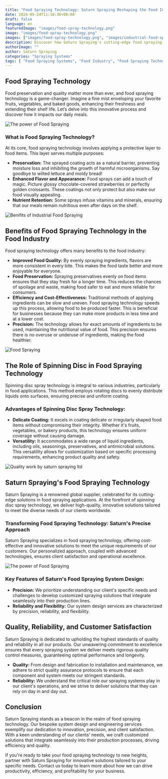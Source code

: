 ```yaml
---
title: "Food Spraying Technology: Saturn Spraying Reshaping the Food Industry"
date: 2024-05-24T11:10:36+08:00
draft: false
language: en
featuredImage: "images/food-spray-technology.png"
image: "images/food-spray-technology.png"
images: ["images/food-spray-technology.png", "images/industrial-food-sprayer.png", "images/food-spraying-process.png", "food-spray-technology-muffins.png"]
description: Discover how Saturn Spraying's cutting-edge food spraying technology enhances food preservation, quality, and shelf life. Learn about the benefits, spinning disc technology, and Saturn's commitment to precision and customer satisfaction in the food industry.
authorImage: ""
author: Saturn Spraying
categories: "Spraying Systems"
tags: [ "Food Spraying Systems", "Food Industry", "Food Spraying Technology", "Food Production Industry"]
---
```


## Food Spraying Technology

Food preservation and quality matter more than ever, and food spraying technology is a game-changer. Imagine a fine mist enveloping your favorite fruits, vegetables, and baked goods, enhancing their freshness and extending their shelf life. Let’s delve into this innovative process and discover how it impacts our daily meals.

![The power of Food Spraying](images/food-spray-technology.png)
### What is Food Spraying Technology?

At its core, food spraying technology involves applying a protective layer to food items. This layer serves multiple purposes:

- **Preservation:** The sprayed coating acts as a natural barrier, preventing moisture loss and inhibiting the growth of harmful microorganisms. Say goodbye to wilted lettuce and moldy bread!
- **Enhanced Flavor and Appearance:** Food sprays can add a touch of magic. Picture glossy chocolate-covered strawberries or perfectly golden croissants. These coatings not only protect but also make our food visually appealing.
- **Nutrient Retention:** Some sprays infuse vitamins and minerals, ensuring that our meals remain nutritious even after days on the shelf.

![Benifits of Industrial Food Spraying](images/industrial-food-sprayer.png)

## Benefits of Food Spraying Technology in the Food Industry

Food spraying technology offers many benefits to the food industry:

- **Improved Food Quality:** By evenly spraying ingredients, flavors are more consistent in every bite. This makes the food taste better and more enjoyable for everyone.
- **Food Preservation:** Spraying preservatives evenly on food items ensures that they stay fresh for a longer time. This reduces the chances of spoilage and waste, making food safer to eat and more reliable for consumers.
- **Efficiency and Cost-Effectiveness:** Traditional methods of applying ingredients can be slow and uneven. Food spraying technology speeds up this process, allowing food to be produced faster. This is beneficial for businesses because they can make more products in less time and at a lower cost.
- **Precision:** The technology allows for exact amounts of ingredients to be used, maintaining the nutritional value of food. This precision ensures there is no overuse or underuse of ingredients, making the food healthier.

![Food Spraying](images/food-spraying-process.png)
## The Role of Spinning Disc in Food Spraying Technology

Spinning disc spray technology is integral to various industries, particularly in food applications. This method employs rotating discs to evenly distribute liquids onto surfaces, ensuring precise and uniform coating.

### Advantages of Spinning Disc Spray Technology:

- **Delicate Coating:** It excels in coating delicate or irregularly shaped food items without compromising their integrity. Whether it's fruits, vegetables, or bakery products, this technology ensures uniform coverage without causing damage.
- **Versatility:** It accommodates a wide range of liquid ingredients, including oils, seasonings, preservatives, and antimicrobial solutions. This versatility allows for customization based on specific processing requirements, enhancing product quality and safety.

![Quality work by saturn spraying ltd](images/food-spray-technology-muffins.png)
## Saturn Spraying's Food Spraying Technology

Saturn Spraying is a renowned global supplier, celebrated for its cutting-edge solutions in food spraying applications. At the forefront of spinning disc spray technology, we deliver high-quality, innovative solutions tailored to meet the diverse needs of our clients worldwide.

### Transforming Food Spraying Technology: Saturn's Precise Approach

Saturn Spraying specializes in food spraying technology, offering cost-effective and innovative solutions to meet the unique requirements of our customers. Our personalized approach, coupled with advanced technologies, ensures client satisfaction and operational excellence.

![The power of Food Spraying](images/food-oiling-using-food-spraying-technology.png)
### Key Features of Saturn's Food Spraying System Design:

- **Precision:** We prioritize understanding our client's specific needs and challenges to develop customized spraying solutions that integrate seamlessly into their production lines.
- **Reliability and Flexibility:** Our system design services are characterized by precision, reliability, and flexibility.

## Quality, Reliability, and Customer Satisfaction

Saturn Spraying is dedicated to upholding the highest standards of quality and reliability in all our products. Our unwavering commitment to excellence ensures that every spraying system we deliver meets rigorous quality control measures, guaranteeing optimal performance and longevity.

- **Quality:** From design and fabrication to installation and maintenance, we adhere to strict quality assurance protocols to ensure that each component and system meets our stringent standards.
- **Reliability:** We understand the critical role our spraying systems play in our client's operations, and we strive to deliver solutions that they can rely on day in and day out.

## Conclusion

Saturn Spraying stands as a beacon in the realm of food spraying technology. Our bespoke system design and engineering services exemplify our dedication to innovation, precision, and client satisfaction. With a keen understanding of our clients' needs, we craft customized solutions that integrate seamlessly into their production processes, driving efficiency and quality.

If you're ready to take your food spraying technology to new heights, partner with Saturn Spraying for innovative solutions tailored to your specific needs. Contact us today to learn more about how we can drive productivity, efficiency, and profitability for your business.
